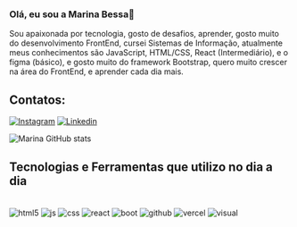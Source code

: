 ### Olá, eu sou a Marina Bessa👋

<!--
**marinabessa14/marinabessa14** is a ✨ _special_ ✨ repository because its `README.md` (this file) appears on your GitHub profile.

Here are some ideas to get you started:
-->

Sou apaixonada por tecnologia, gosto de desafios, aprender, gosto muito do desenvolvimento FrontEnd, cursei Sistemas de Informação, atualmente meus conhecimentos são JavaScript, HTML/CSS, React (Intermediário), e o figma (básico), e gosto muito do framework Bootstrap, quero muito crescer na área do FrontEnd, e aprender cada dia mais.


## Contatos:

[![Instagram](https://img.shields.io/badge/Instagram-E4405F?style=for-the-badge&logo=instagram&logoColor=white)](https://www.instagram.com/maarinabessa/)
[![Linkedin](https://img.shields.io/badge/LinkedIn-0077B5?style=for-the-badge&logo=linkedin&logoColor=white)](https://www.linkedin.com/in/marina-bessa-768959194/)



![Marina GitHub stats](https://github-readme-stats.vercel.app/api?username=marinabessa14&show_icons=true&theme=radical)

## Tecnologias e Ferramentas que utilizo no dia a dia

<div style="display: inline-block"><br/>
<img align="center" alt="html5" src="https://img.shields.io/badge/HTML5-E34F26?style=for-the-badge&logo=html5&logoColor=white"/>
<img align="center" alt="js" src="https://img.shields.io/badge/JavaScript-F7DF1E?style=for-the-badge&logo=javascript&logoColor=black"/>
<img align="center" alt="css" src="https://img.shields.io/badge/CSS3-1572B6?style=for-the-badge&logo=css3&logoColor=white"/>
<img align="center" alt="react" src="https://img.shields.io/badge/React-20232A?style=for-the-badge&logo=react&logoColor=61DAFB"/>
<img align="center" alt="boot" src="https://img.shields.io/badge/Bootstrap-563D7C?style=for-the-badge&logo=bootstrap&logoColor=white"/> 
<img align="center" alt="github" src="https://img.shields.io/badge/GitHub-100000?style=for-the-badge&logo=github&logoColor=white"/> 
<img align="center" alt="vercel" src="https://img.shields.io/badge/Vercel-000000?style=for-the-badge&logo=vercel&logoColor=white"/> 
<img align="center" alt="visual" src="https://img.shields.io/badge/Visual_Studio_Code-0078D4?style=for-the-badge&logo=visual%20studio%20code&logoColor=white"/> 
</div>








          

          

          
          





          
